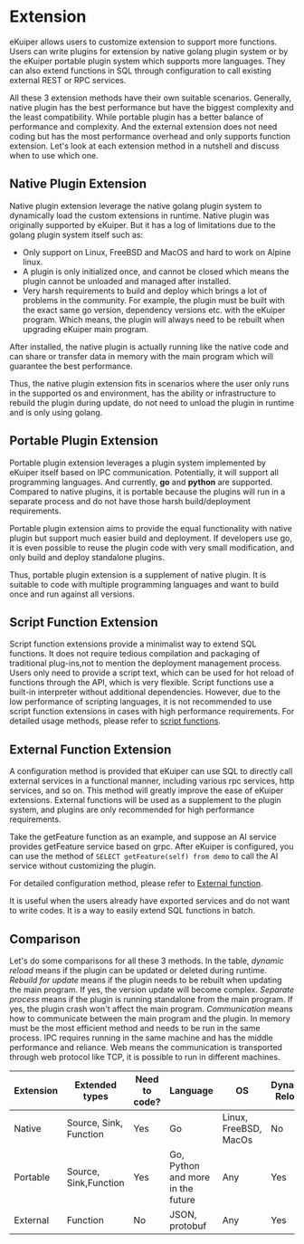 # Extension

eKuiper allows users to customize extension to support more functions. Users can write plugins for extension by native golang plugin system or by the eKuiper portable plugin system which supports more languages. They can also extend functions in SQL through configuration to call existing external REST or RPC services.

All these 3 extension methods have their own suitable scenarios. Generally, native plugin has the best performance but have the biggest complexity and the least compatibility. While portable plugin has a better balance of performance and complexity. And the external extension does not need coding but has the most performance overhead and only supports function extension. Let's look at each extension method in a nutshell and discuss when to use which one.

## Native Plugin Extension

Native plugin extension leverage the native golang plugin system to dynamically load the custom extensions in runtime. Native plugin was originally supported by eKuiper. But it has a log of limitations due to the golang plugin system itself such as:

- Only support on Linux, FreeBSD and MacOS and hard to work on Alpine linux.
- A plugin is only initialized once, and cannot be closed which means the plugin cannot be unloaded and managed after installed.
- Very harsh requirements to build and deploy which brings a lot of problems in the community. For example, the plugin must be built with the exact same go version, dependency versions etc. with the eKuiper program. Which means, the plugin will always need to be rebuilt when upgrading eKuiper main program.

After installed, the native plugin is actually running like the native code and can share or transfer data in memory with the main program which will guarantee the best performance.

Thus, the native plugin extension fits in scenarios where the user only runs in the supported os and environment, has the ability or infrastructure to rebuild the plugin during update, do not need to unload the plugin in runtime and is only using golang.

## Portable Plugin Extension

Portable plugin extension leverages a plugin system implemented by eKuiper itself based on IPC communication. Potentially, it will support all programming languages. And currently, **go** and **python** are supported. Compared to native plugins, it is portable because the plugins will run in a separate process and do not have those harsh build/deployment requirements.

Portable plugin extension aims to provide the equal functionality with native plugin but support much easier build and deployment. If developers use go, it is even possible to reuse the plugin code with very small modification, and only build and deploy standalone plugins.

Thus, portable plugin extension is a supplement of native plugin. It is suitable to code with multiple programming languages and want to build once and run against all versions.

## Script Function Extension

Script function extensions provide a minimalist way to extend SQL functions. It does not require tedious compilation and packaging of traditional plug-ins,not to mention the deployment management process. Users only need to provide a script text, which can be used for hot reload of functions through the API, which is very flexible. Script functions use a built-in interpreter without additional dependencies. However, due to the low performance of scripting languages, it is not recommended to use script function extensions in cases with high performance requirements. For detailed usage methods, please refer to [script functions](./script/overview.md).

## External Function Extension

A configuration method is provided that eKuiper can use SQL to directly call external services in a functional manner, including various rpc services, http services, and so on. This method will greatly improve the ease of eKuiper extensions. External functions will be used as a supplement to the plugin system, and plugins are only recommended for high performance requirements.

Take the getFeature function as an example, and suppose an AI service provides getFeature service based on grpc. After eKuiper is configured, you can use the method of `SELECT getFeature(self) from demo` to call the AI service without customizing the plugin.

For detailed configuration method, please refer to [External function](external/external_func.md).

It is useful when the users already have exported services and do not want to write codes. It is a way to easily extend SQL functions in batch.

## Comparison

Let's do some comparisons for all these 3 methods. In the table, *dynamic reload* means if the plugin can be updated or deleted during runtime. *Rebuild for update* means if the plugin needs to be rebuilt when updating the main program. If yes, the version update will become complex. *Separate process* means if the plugin is running standalone from the main program. If yes, the plugin crash won't affect the main program. *Communication* means how to communicate between the main program and the plugin. In memory must be the most efficient method and needs to be run in the same process. IPC requires running in the same machine and has the middle performance and reliance. Web means the communication is transported through web protocol like TCP, it is possible to run in different machines.

| Extension | Extended types         | Need to code? | Language                          | OS                    | Dynamic Reload | Rebuild for update? | Separate Process? | Communication |
|-----------|------------------------|---------------|-----------------------------------|-----------------------|----------------|---------------------|-------------------|---------------|
| Native    | Source, Sink, Function | Yes           | Go                                | Linux, FreeBSD, MacOs | No             | Yes                 | No                | In memory     |
| Portable  | Source, Sink,Function  | Yes           | Go, Python and more in the future | Any                   | Yes            | No                  | Yes               | IPC           |
| External  | Function               | No            | JSON, protobuf                    | Any                   | Yes            | No                  | Yes               | Web           |
